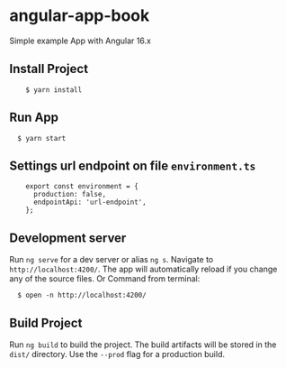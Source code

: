 # angular-app-book

Simple example App with Angular 16.x

## Install Project

```
    $ yarn install
```

## Run App

```
  $ yarn start
```

## Settings url endpoint on file ```environment.ts```

```
    export const environment = {
      production: false,
      endpointApi: 'url-endpoint',
    };
```

## Development server

Run `ng serve` for a dev server or alias `ng s`. 
Navigate to `http://localhost:4200/`. The app will automatically reload if you change any of the source files.
Or Command from terminal:

```
  $ open -n http://localhost:4200/
```

## Build Project

Run `ng build` to build the project. The build artifacts will be stored in the `dist/` directory. Use the `--prod` flag for a production build.
